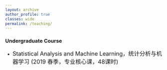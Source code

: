 ```yaml
---
layout: archive
author_profile: true
classes: wide
permalink: /teaching/
---
```

<h3>Undergraduate Course</h3>
  <ul>
<li><p><font size="4">Statistical Analysis and Machine Learning，统计分析与机器学习 (2019 春季，专业核心课，48课时)</font></p>
 </li>
</ul>

